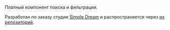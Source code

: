 Платный компонент поиска и фильтрации.

Разработан по заказу студии [Simple Dream][1] и распространяется через [их репозиторий][2].

[1]: http://simpledream.ru
[2]: http://store.simpledream.ru